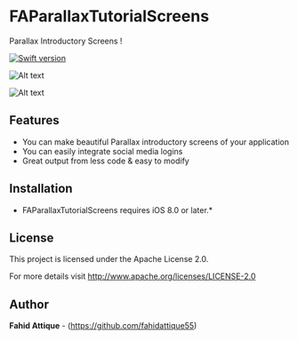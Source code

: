 # FAParallaxTutorialScreens
Parallax Introductory Screens !

[![Swift version](https://img.shields.io/badge/swift-3.0-orange.svg?style=flat.svg)](https://img.shields.io/badge/swift-3.0-orange.svg?style=flat.svg)


![Alt text](http://i.imgur.com/OaJOS3g.gif "FAParallaxTutorialScreens-Gif")

![Alt text](http://i.imgur.com/wjlw6gy.jpg "FAParallaxTutorialScreens-Image")



## Features

* You can make beautiful Parallax introductory screens of your application  
* You can easily integrate social media logins
* Great output from less code & easy to modify



## Installation

* FAParallaxTutorialScreens requires iOS 8.0 or later.*



## License

This project is licensed under the  Apache License 2.0. 

For more details visit http://www.apache.org/licenses/LICENSE-2.0



## Author

**Fahid Attique** - (https://github.com/fahidattique55)


